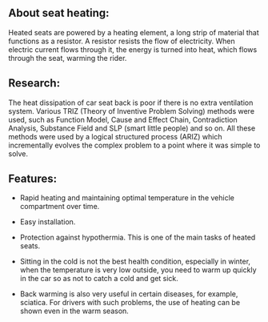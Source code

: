 ## About seat heating:

Heated seats are powered by a heating element, a long strip of material that functions as a resistor. A resistor resists the flow of electricity. When electric current flows through it, the energy is turned into heat, which flows through the seat, warming the rider.

## Research:
The heat dissipation of car seat back is poor if there is no extra ventilation system. Various TRIZ (Theory of Inventive Problem Solving) methods were used, such as Function Model, Cause and Effect Chain, Contradiction Analysis, Substance Field and SLP (smart little people) and so on. All these methods were used by a logical structured process (ARIZ) which incrementally evolves the complex problem to a point where it was simple to solve.

## Features:
- Rapid heating and maintaining optimal temperature in the vehicle compartment over time.

- Easy installation.

- Protection against hypothermia. This is one of the main tasks of heated seats. 

- Sitting in the cold is not the best health condition, especially in winter, when the temperature is very low outside, you need to warm up quickly in the car so as not to catch a cold and get sick.

- Back warming is also very useful in certain diseases, for example, sciatica. For drivers with such problems, the use of heating can be shown even in the warm season.
